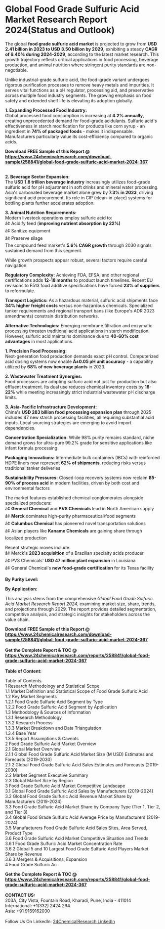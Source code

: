 <h1>Global Food Grade Sulfuric Acid Market Research Report 2024(Status and Outlook)</h1><p>The global <strong>food grade sulfuric acid market</strong> is projected to grow from <strong>USD 2.41 billion in 2023 to USD 3.50 billion by 2029</strong>, exhibiting a steady <strong>CAGR of 6.40% during 2024-2029</strong>, according to the latest market research. This growth trajectory reflects critical applications in food processing, beverage production, and animal nutrition where stringent purity standards are non-negotiable.</p><p>Unlike industrial-grade sulfuric acid, the food-grade variant undergoes rigorous purification processes to remove heavy metals and impurities. It serves vital functions as a pH regulator, processing aid, and preservative across multiple food industry segments. The growing emphasis on food safety and extended shelf life is elevating its adoption globally.</p><p><strong>1. Expanding Processed Food Industry:</strong><br>
Global processed food consumption is increasing at <strong>4.2% annually</strong>, creating unprecedented demand for food-grade acidulants. Sulfuric acid's effectiveness in starch modification for products like corn syrup - an ingredient in <strong>74% of packaged foods</strong> - makes it indispensable. Manufacturers particularly value its cost-efficiency compared to organic acids.</p><div><b>Download FREE Sample of this Report @ 
            <a href="https://www.24chemicalresearch.com/download-sample/258841/global-food-grade-sulfuric-acid-market-2024-367">
            https://www.24chemicalresearch.com/download-sample/258841/global-food-grade-sulfuric-acid-market-2024-367</a></b></div><br><p><strong>2. Beverage Sector Expansion:</strong><br>
The <strong>USD 1.8 trillion beverage industry</strong> increasingly utilizes food-grade sulfuric acid for pH adjustment in soft drinks and mineral water processing. Asia's carbonated beverage market alone grew by <strong>7.3% in 2023</strong>, driving significant acid procurement. Its role in CIP (clean-in-place) systems for bottling plants further accelerates adoption.</p><p><strong>3. Animal Nutrition Requirements:</strong><br>
Modern livestock operations employ sulfuric acid to:<br>
â¢ Acidify feed (<strong>improving nutrient absorption by 22%)</strong><br>
â¢ Sanitize equipment<br>
â¢ Preserve silage<br>
The compound feed market's <strong>5.6% CAGR growth</strong> through 2030 signals sustained demand from this segment.</p><p>While growth prospects appear robust, several factors require careful navigation:</p><p><strong>Regulatory Complexity:</strong> Achieving FDA, EFSA, and other regional certifications adds <strong>12-18 months</strong> to product launch timelines. Recent EU revisions to E513 food additive specifications have forced <strong>23% of suppliers</strong> to reformulate.</p><p><strong>Transport Logistics:</strong> As a hazardous material, sulfuric acid shipments face <strong>34% higher freight costs</strong> versus non-hazardous chemicals. Specialized tanker requirements and regional transport bans (like Europe's ADR 2023 amendments) constrain distribution networks.</p><p><strong>Alternative Technologies:</strong> Emerging membrane filtration and enzymatic processing threaten traditional acid applications in starch modification. However, sulfuric acid maintains dominance due to <strong>40-60% cost advantages</strong> in most applications.</p><p><strong>1. Precision Food Processing:</strong><br>
Next-generation food production demands exact pH control. Computerized acid dosing systems now enable <strong>Â±0.05 pH unit accuracy</strong> - a capability utilized by <strong>68% of new beverage plants</strong> in 2023.</p><p><strong>2. Wastewater Treatment Synergies:</strong><br>
Food processors are adopting sulfuric acid not just for production but also effluent treatment. Its dual use reduces chemical inventory costs by <strong>18-22%</strong> while meeting increasingly strict industrial wastewater pH discharge limits.</p><p><strong>3. Asia-Pacific Infrastructure Development:</strong><br>
China's <strong>USD 283 billion food processing expansion plan</strong> through 2025 includes 47 new starch processing facilities, all requiring substantial acid inputs. Local sourcing strategies are emerging to avoid import dependencies.</p><p><strong>Concentration Specialization:</strong> While 98% purity remains standard, niche demand grows for ultra-pure 99.2% grade for sensitive applications like infant formula processing</p><p><strong>Packaging Innovations:</strong> Intermediate bulk containers (IBCs) with reinforced HDPE liners now represent <strong>62% of shipments</strong>, reducing risks versus traditional tanker deliveries</p><p><strong>Sustainability Pressures:</strong> Closed-loop recovery systems now reclaim <strong>85-90% of process acid</strong> in modern facilities, driven by both cost and environmental factors</p><p>The market features established chemical conglomerates alongside specialized producers:<br>
â¢ <strong>General Chemical</strong> and <strong>PVS Chemicals</strong> lead in North American supply<br>
â¢ <strong>Merck</strong> dominates high-purity pharmaceutical/food segments<br>
â¢ <strong>Columbus Chemical</strong> has pioneered novel transportation solutions<br>
â¢ Asian players like <strong>Kaname Chemicals</strong> are gaining share through localized production</p><p>Recent strategic moves include:<br>
â¢ Merck's <strong>2023 acquisition</strong> of a Brazilian specialty acids producer<br>
â¢ PVS Chemicals' <strong>USD 47 million plant expansion</strong> in Louisiana<br>
â¢ General Chemical's <strong>new food-grade certification</strong> for its Texas facility</p><p><strong>By Purity Level:</strong></p><p><strong>By Application:</strong></p><p>This analysis stems from the comprehensive <em>Global Food Grade Sulfuric Acid Market Research Report 2024</em>, examining market size, share, trends, and projections through 2029. The report provides detailed segmentation, competitive analysis, and strategic insights for stakeholders across the value chain.</p><div><b>Download FREE Sample of this Report @ 
            <a href="https://www.24chemicalresearch.com/download-sample/258841/global-food-grade-sulfuric-acid-market-2024-367">
            https://www.24chemicalresearch.com/download-sample/258841/global-food-grade-sulfuric-acid-market-2024-367</a></b></div><br><div><b>Get the Complete Report & TOC @ 
            <a href="https://www.24chemicalresearch.com/reports/258841/global-food-grade-sulfuric-acid-market-2024-367">
            https://www.24chemicalresearch.com/reports/258841/global-food-grade-sulfuric-acid-market-2024-367</a></b></div><br>
            <b>Table of Content:</b><p>Table of Contents<br />
1 Research Methodology and Statistical Scope<br />
1.1 Market Definition and Statistical Scope of Food Grade Sulfuric Acid<br />
1.2 Key Market Segments<br />
1.2.1 Food Grade Sulfuric Acid Segment by Type<br />
1.2.2 Food Grade Sulfuric Acid Segment by Application<br />
1.3 Methodology & Sources of Information<br />
1.3.1 Research Methodology<br />
1.3.2 Research Process<br />
1.3.3 Market Breakdown and Data Triangulation<br />
1.3.4 Base Year<br />
1.3.5 Report Assumptions & Caveats<br />
2 Food Grade Sulfuric Acid Market Overview<br />
2.1 Global Market Overview<br />
2.1.1 Global Food Grade Sulfuric Acid Market Size (M USD) Estimates and Forecasts (2019-2030)<br />
2.1.2 Global Food Grade Sulfuric Acid Sales Estimates and Forecasts (2019-2030)<br />
2.2 Market Segment Executive Summary<br />
2.3 Global Market Size by Region<br />
3 Food Grade Sulfuric Acid Market Competitive Landscape<br />
3.1 Global Food Grade Sulfuric Acid Sales by Manufacturers (2019-2024)<br />
3.2 Global Food Grade Sulfuric Acid Revenue Market Share by Manufacturers (2019-2024)<br />
3.3 Food Grade Sulfuric Acid Market Share by Company Type (Tier 1, Tier 2, and Tier 3)<br />
3.4 Global Food Grade Sulfuric Acid Average Price by Manufacturers (2019-2024)<br />
3.5 Manufacturers Food Grade Sulfuric Acid Sales Sites, Area Served, Product Type<br />
3.6 Food Grade Sulfuric Acid Market Competitive Situation and Trends<br />
3.6.1 Food Grade Sulfuric Acid Market Concentration Rate<br />
3.6.2 Global 5 and 10 Largest Food Grade Sulfuric Acid Players Market Share by Revenue<br />
3.6.3 Mergers & Acquisitions, Expansion<br />
4 Food Grade Sulfuric Ac</p><div><b>Get the Complete Report & TOC @ 
            <a href="https://www.24chemicalresearch.com/reports/258841/global-food-grade-sulfuric-acid-market-2024-367">
            https://www.24chemicalresearch.com/reports/258841/global-food-grade-sulfuric-acid-market-2024-367</a></b></div><br><b>CONTACT US:</b><br>
            203A, City Vista, Fountain Road, Kharadi, Pune, India - 411014<br>
            International: +1(332) 2424 294<br>
            Asia: +91 9169162030 <br><br>
            Follow Us On LinkedIn: <a href="https://www.linkedin.com/company/24chemicalresearch/">24ChemicalResearch LinkedIn</a>